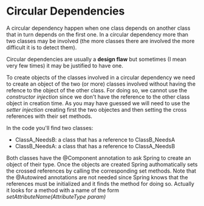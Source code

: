 # Circular Dependencies

A circular dependency happen when one class depends on another class that in turn depends on the first one. In a circular dependency more than two classes may be involved (the more classes there are involved the more difficult it is to detect them).

Circular dependencies are usually a **design flaw** but sometimes (I mean very few times) it may be justified to have one. 

To create objects of the classes involved in a circular dependency we need to create an object of the two (or more) classes involved without having the refence to the object of the other class. For doing so, we cannot use the *constructor injection* since we don't have the reference to the other class object in creation time. As you may have guessed we will need to use the *setter injection* creating first the two objectes and then setting the cross references with their set methods.

In the code you'll find two classes:
* ClassA_NeedsB: a class that has a reference to ClassB_NeedsA
* ClassB_NeedsA: a class that has a reference to ClassA_NeedsB

Both classes have the @Component annotation to ask Spring to create an object of their type. Once the objects are created Spring authomatically sets the crossed references by calling the corresponding set methods. Note that the @Autowired annotations are not needed since Spring knows that the references must be initialized and it finds the method for doing so. Actually it looks for a method with a name of the form *setAttributeName(AttributeType param)* 
